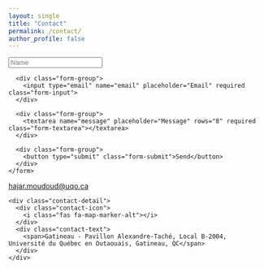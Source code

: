 ```yaml
---
layout: single
title: "Contact"
permalink: /contact/
author_profile: false
---
```


<div class="contact-page-container">
  <div class="contact-form-section">
    <form class="contact-form" action="#" method="POST">
      <div class="form-group">
        <input type="text" name="name" placeholder="Name" required class="form-input">
      </div>

      <div class="form-group">
        <input type="email" name="email" placeholder="Email" required class="form-input">
      </div>

      <div class="form-group">
        <textarea name="message" placeholder="Message" rows="8" required class="form-textarea"></textarea>
      </div>

      <div class="form-group">
        <button type="submit" class="form-submit">Send</button>
      </div>
    </form>
  </div>

  <div class="contact-info-section">
    <div class="contact-detail">
      <div class="contact-icon">
        <i class="fas fa-envelope"></i>
      </div>
      <div class="contact-text">
        <a href="mailto:hajar.moudoud@uqo.ca" class="contact-link">hajar.moudoud@uqo.ca</a>
      </div>
    </div>

    <div class="contact-detail">
      <div class="contact-icon">
        <i class="fas fa-map-marker-alt"></i>
      </div>
      <div class="contact-text">
        <span>Gatineau - Pavillon Alexandre-Taché, Local B-2004, Université du Québec en Outaouais, Gatineau, QC</span>
      </div>
    </div>
  </div>
</div>